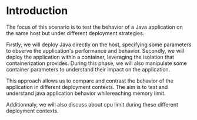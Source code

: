 # Introduction

The focus of this scenario is to test the behavior of a Java application on the same host but under different deployment strategies. 

Firstly, we will deploy Java directly on the host, specifying some parameters to observe the application's performance and behavior. 
Secondly, we will deploy the application within a container, leveraging the isolation that containerization provides. During this phase, we will also manipulate some container parameters to understand their impact on the application. 

This approach allows us to compare and contrast the behavior of the application in different deployment contexts. The aim is to test and understand java application behavior whilereaching memory limit.

Additionnaly, we will also discuss about cpu limit during these different deployment contexts.
